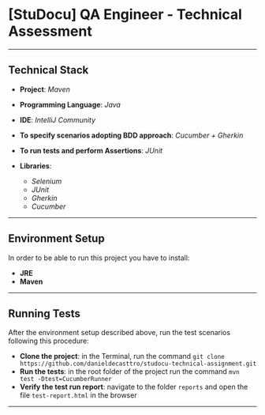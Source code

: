 # **[StuDocu] QA Engineer - Technical Assessment**

---
## Technical Stack

* **Project**: *Maven*
* **Programming Language**: *Java*
* **IDE**: *IntelliJ Community*
* **To specify scenarios adopting BDD approach**: *Cucumber + Gherkin*
* **To run tests and perform Assertions**: *JUnit*

* **Libraries**:
  * *Selenium*
  * *JUnit*
  * *Gherkin*
  * *Cucumber*

---

## Environment Setup

In order to be able to run this project you have to install:

* **JRE**
* **Maven**

---

## Running Tests

After the environment setup described above, run the test scenarios following this procedure:

* **Clone the project**: in the Terminal, run the command ```git clone https://github.com/danieldecasttro/studocu-technical-assignment.git```
* **Run the tests**: in the root folder of the project run the command  ```mvn test -Dtest=CucumberRunner```
* **Verify the test run report**: navigate to the folder ```reports``` and open the file ```test-report.html``` in the browser

---